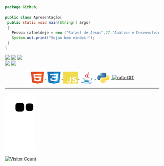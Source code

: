 ```java
package Github;

public class Apresentação{   
 public static void main(String[] args)
 {
   Pessoa rafaeldeje = new ("Rafael de Jesus",27,"Análise e Desenvolvimento de Sistemas (3º Semestre | Estácio)",true");
   System.out.print("Sejam bem vindos!");
 }
}   
```
<div class="links">
    <a href="https://www.linkedin.com/in/rafaeldeje/"><img src="https://img.shields.io/badge/LinkedIn-0077B5?style=for-the-badge&logo=linkedin&logoColor=white"></a>
    <a href="mailto:dejerafa@gmail.com"><img src="https://img.shields.io/badge/Gmail-D14836?style=for-the-badge&logo=gmail&logoColor=white"></a>
    <a href="wa.me/5585989935100"><img src="https://img.shields.io/badge/WhatsApp-25D366?style=for-the-badge&logo=whatsapp&logoColor=white"></a>
</div>

<div align="left">
  <a href="https://github.com/rafaeldeje">
  <img height="180em" src="https://github-readme-stats.vercel.app/api?username=rafaeldeje&show_icons=true&theme=merko&include_all_commits=true&count_private=true%22"/>
  <img height="180em" src="https://github-readme-stats.vercel.app/api/top-langs/?username=rafaeldeje&layout=compact&langs_count=7&theme=highcontrast"/>
</div>

 <div align="center" style="display: inline_block"><br>  
  <img align="center" alt="rafa-HTML" height="40" width="50" src="https://raw.githubusercontent.com/devicons/devicon/master/icons/html5/html5-original.svg">
  <img align="center" alt="rafa-CSS" height="40" width="50" src="https://raw.githubusercontent.com/devicons/devicon/master/icons/css3/css3-original.svg">
  <img align="center" alt="rafa-Js" height="40" width="50" src="https://raw.githubusercontent.com/devicons/devicon/master/icons/javascript/javascript-plain.svg">
  <img align="center" alt="rafa-java" height="40" width="50" src="https://raw.githubusercontent.com/devicons/devicon/master/icons/java/java-original.svg">
  <img align="center" alt="rafa-python" height="40" width="50" src="https://raw.githubusercontent.com/devicons/devicon/master/icons/python/python-original.svg">
  <img align="center" alt="rafa-GIT" height="40" width="50" src="https://cdn.jsdelivr.net/gh/devicons/devicon/icons/git/git-original.svg">
 </div>

 </p>

  <hr>  
  
  ![Snake animation](https://github.com/rafaeldeje/rafaeldeje/blob/output/github-contribution-grid-snake.svg)

  ![Visitor Count](https://profile-counter.glitch.me/rafaeldeje/count.svg)
</div>
